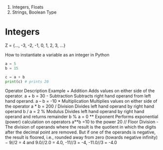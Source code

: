 1. Integers, Floats
1. Strings, Boolean Type

# Integers

Z = {..., -3, -2, -1, 0, 1, 2, 3, ...}

How to instantiate a variable as an integer in Python

```Python
a = 5
b = 15

c = a + b 
print(c) # prints 20
```

<html>
<body>
<!--StartFragment-->

<tbody><tr>
<th style="text-align:center;width:10%">Operator</th>
<th style="text-align:center;width:45%">Description</th>
<th style="text-align:center;">Example</th>
</tr>
<tr>
<td class="ts">+ Addition</td>
<td>Adds values on either side of the operator.</td>
<td class="ts">a + b = 30</td>
</tr>
<tr>
<td class="ts">- Subtraction</td>
<td>Subtracts right hand operand from left hand operand.</td>
<td class="ts">a – b = -10</td>
</tr>
<tr>
<td class="ts">* Multiplication</td>
<td>Multiplies values on either side of the operator</td>
<td class="ts">a * b = 200</td>
</tr>
<tr>
<td class="ts">/ Division</td>
<td>Divides left hand operand by right hand operand</td>
<td class="ts">b / a = 2</td>
</tr>
<tr>
<td class="ts">% Modulus</td>
<td>Divides left hand operand by right hand operand and returns remainder</td>
<td class="ts">b % a = 0</td>
</tr>
<tr>
<td class="ts">** Exponent</td>
<td>Performs exponential (power) calculation on operators</td>
<td class="ts">a**b =10 to the power 20</td>
</tr>
<tr>
<td class="ts">//</td>
<td>Floor Division - The division of operands where the result is the quotient in which the digits after the decimal point are removed. But if one of the operands is negative, the result is floored, i.e., rounded away from zero (towards negative infinity) −</td>
<td class="ts">9//2 = 4 and 9.0//2.0 = 4.0, -11//3 = -4, -11.0//3 = -4.0</td>
</tr>
</tbody>

